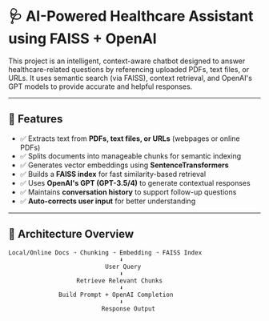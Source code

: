# 🩺 AI-Powered Healthcare Assistant using FAISS + OpenAI

This project is an intelligent, context-aware chatbot designed to answer healthcare-related questions by referencing uploaded PDFs, text files, or URLs. It uses semantic search (via FAISS), context retrieval, and OpenAI's GPT models to provide accurate and helpful responses.

---

## 🚀 Features

- ✅ Extracts text from **PDFs, text files, or URLs** (webpages or online PDFs)
- ✅ Splits documents into manageable chunks for semantic indexing
- ✅ Generates vector embeddings using **SentenceTransformers**
- ✅ Builds a **FAISS index** for fast similarity-based retrieval
- ✅ Uses **OpenAI's GPT (GPT-3.5/4)** to generate contextual responses
- ✅ Maintains **conversation history** to support follow-up questions
- ✅ **Auto-corrects user input** for better understanding

---

## 🧱 Architecture Overview

```text
Local/Online Docs ➝ Chunking ➝ Embedding ➝ FAISS Index
                               ⬇
                           User Query
                               ⬇
                   Retrieve Relevant Chunks
                               ⬇
              Build Prompt + OpenAI Completion
                               ⬇
                          Response Output

